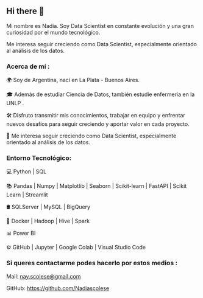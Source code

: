 ## Hi there 👋

Mi nombre es Nadia. Soy Data Scientist en constante evolución y una gran curiosidad por el mundo tecnológico. 

Me interesa seguir creciendo como Data Scientist, especialmente orientado al análisis de los datos.


### Acerca de mí :

🌍 Soy de Argentina, nací en La Plata - Buenos Aires.

🎓 Además de estudiar Ciencia de Datos, también estudie enfermeria en la UNLP .

🛠 Disfruto transmitir mis conocimientos, trabajar en equipo y enfrentar nuevos desafíos para seguir creciendo y aportar valor en cada proyecto.

🌱 Me interesa seguir creciendo como Data Scientist, especialmente orientado al análisis de los datos.


### Entorno Tecnológico:

💻 Python | SQL

📚 Pandas | Numpy | Matplotlib | Seaborn | Scikit-learn | FastAPI | Scikit Learn | Streamlit

🛢 SQLServer | MySQL | BigQuery

🔧 Docker | Hadoop | Hive | Spark

📊 Power BI 

⚙️ GitHub | Jupyter | Google Colab | Visual Studio Code


### Si queres contactarme podes hacerlo por estos medios :

Mail: nay.scolese@gmail.com

GitHub: https://github.com/Nadiascolese

<!--
**Nadiascolese/Nadiascolese** is a ✨ _special_ ✨ repository because its `README.md` (this file) appears on your GitHub profile.

Here are some ideas to get you started:

- 🔭 I’m currently working on ...
- 🌱 I’m currently learning ...
- 👯 I’m looking to collaborate on ...
- 🤔 I’m looking for help with ...
- 💬 Ask me about ...
- 📫 How to reach me: ...
- 😄 Pronouns: ...
- ⚡ Fun fact: ...
-->
